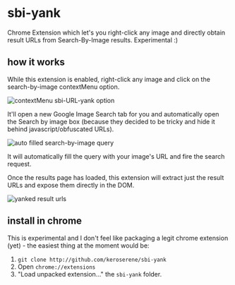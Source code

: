 # sbi-yank

Chrome Extension which let's you right-click any image and directly obtain
result URLs from Search-By-Image results. Experimental :)

## how it works

While this extension is enabled, right-click any image and click on the
search-by-image contextMenu option.

![contextMenu sbi-URL-yank option](http://i.imgur.com/aODowDX.png)

It'll open a new Google Image Search tab for you and
automatically open the Search by image box (because they decided to be tricky
and hide it behind javascript/obfuscated URLs).

![auto filled search-by-image query](http://i.imgur.com/h24P0fU.png)

It will automatically fill the query with your image's URL
and fire the search request.

Once the results page has loaded, this extension will extract just
the result URLs and expose them directly in the DOM.

![yanked result urls](http://i.imgur.com/IsNqHxc.png)

## install in chrome

This is experimental and I don't feel like packaging a legit chrome
extension (yet) - the easiest thing at the moment would be:

1. `git clone http://github.com/keroserene/sbi-yank`
2. Open `chrome://extensions`
3. "Load unpacked extension..." the `sbi-yank` folder.
